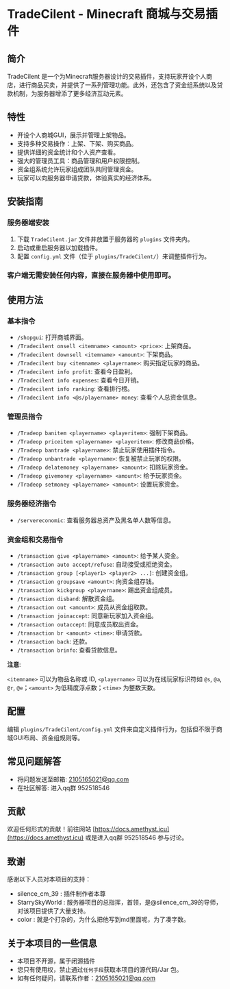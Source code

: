 # TradeCilent - Minecraft 商城与交易插件

## 简介

TradeCilent 是一个为Minecraft服务器设计的交易插件，支持玩家开设个人商店，进行商品买卖，并提供了一系列管理功能。此外，还包含了资金组系统以及贷款机制，为服务器增添了更多经济互动元素。

## 特性

- 开设个人商城GUI，展示并管理上架物品。
- 支持多种交易操作：上架、下架、购买商品。
- 提供详细的资金统计和个人资产查看。
- 强大的管理员工具：商品管理和用户权限控制。
- 资金组系统允许玩家组成团队共同管理资金。
- 玩家可以向服务器申请贷款，体验真实的经济体系。

## 安装指南

### 服务器端安装

1. 下载 `TradeCilent.jar` 文件并放置于服务器的 `plugins` 文件夹内。
2. 启动或重启服务器以加载插件。
3. 配置 `config.yml` 文件（位于 `plugins/TradeCilent/`）来调整插件行为。

### 客户端无需安装任何内容，直接在服务器中使用即可。

## 使用方法

### 基本指令

- `/shopgui`: 打开商城界面。
- `/Tradecilent onsell <itemname> <amount> <price>`: 上架商品。
- `/Tradecilent downsell <itemname> <amount>`: 下架商品。
- `/Tradecilent buy <itemname> <playername>`: 购买指定玩家的商品。
- `/Tradecilent info profit`: 查看今日盈利。
- `/Tradecilent info expenses`: 查看今日开销。
- `/Tradecilent info ranking`: 查看排行榜。
- `/Tradecilent info <@s/playername> money`: 查看个人总资金信息。

### 管理员指令

- `/Tradeop banitem <playername> <playeritem>`: 强制下架商品。
- `/Tradeop priceitem <playername> <playeritem>`: 修改商品价格。
- `/Tradeop bantrade <playername>`: 禁止玩家使用插件指令。
- `/Tradeop unbantrade <playername>`: 恢复被禁止玩家的权限。
- `/Tradeop delatemoney <playername> <amount>`: 扣除玩家资金。
- `/Tradeop givemoney <playername> <amount>`: 给予玩家资金。
- `/Tradeop setmoney <playername> <amount>`: 设置玩家资金。

### 服务器经济指令

- `/servereconomic`: 查看服务器总资产及黑名单人数等信息。

### 资金组和交易指令

- `/transaction give <playername> <amount>`: 给予某人资金。
- `/transaction auto accept/refuse`: 自动接受或拒绝资金。
- `/transaction group [<player1> <player2> ...]`: 创建资金组。
- `/transaction groupsave <amount>`: 向资金组存钱。
- `/transaction kickgroup <playername>`: 踢出资金组成员。
- `/transaction disband`: 解散资金组。
- `/transaction out <amount>`: 成员从资金组取款。
- `/transaction joinaccept`: 同意新玩家加入资金组。
- `/transaction outaccept`: 同意成员取出资金。
- `/transaction br <amount> <time>`: 申请贷款。
- `/transaction back`: 还款。
- `/transaction brinfo`: 查看贷款信息。

**注意**: 

`<itemname>` 可以为物品名称或 ID, `<playername>` 可以为在线玩家标识符如 `@s`, `@a`, `@r`, `@e`；`<amount>` 为低精度浮点数；`<time>` 为整数天数。

## 配置

编辑 `plugins/TradeCilent/config.yml` 文件来自定义插件行为，包括但不限于商城GUI布局、资金组规则等。

## 常见问题解答

- 将问题发送至邮箱: <2105165021@qq.com>
- 在社区解答: 进入qq群 952518546

## 贡献

欢迎任何形式的贡献！前往网站 [https://docs.amethyst.icu](https://docs.amethyst.icu) 或是进入qq群 952518546 参与讨论。

## 致谢
感谢以下人员对本项目的支持：
 - silence_cm_39 : 插件制作者本尊
 - StarrySkyWorld : 服务器项目的总指挥，首领，是@silence_cm_39的导师，对该项目提供了大量支持。
 - color : 就是个打杂的，为什么把他写到md里面呢，为了凑字数。

## 关于本项目的一些信息

- 本项目不开源，属于闭源插件
- 您只有使用权，禁止通过`任何手段`获取本项目的源代码/Jar 包。
- 如有任何疑问，请联系作者：<2105165021@qq.com>